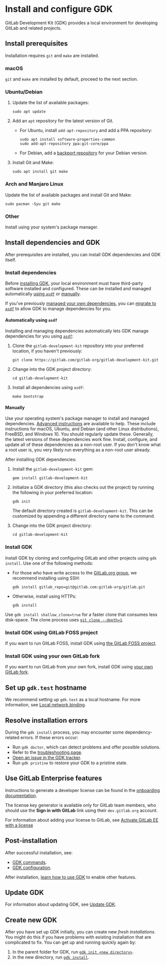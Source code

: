 # Install and configure GDK

GitLab Development Kit (GDK) provides a local environment for developing GitLab
and related projects.

## Install prerequisites

Installation requires `git` and `make` are installed.

### macOS

`git` and `make` are installed by default, proceed to the next section.

### Ubuntu/Debian

  1. Update the list of available packages:

     ```shell
     sudo apt update
     ```

  1. Add an `apt` repository for the latest version of Git.

     - For Ubuntu, install `add-apt-repository` and add a PPA repository:

       ```shell
       sudo apt install software-properties-common
       sudo add-apt-repository ppa:git-core/ppa
       ```

     - For Debian, add a [backport repository](https://backports.debian.org/Instructions/) for your
       Debian version.

  1. Install Git and Make:

     ```shell
     sudo apt install git make
     ```

### Arch and Manjaro Linux

Update the list of available packages and install Git and Make:

```shell
sudo pacman -Syu git make
```

### Other

Install using your system's package manager.

## Install dependencies and GDK

After prerequisites are installed, you can install GDK dependencies and GDK itself.

### Install dependencies

Before [installing GDK](#install-gdk), your local environment must have third-party software
installed and configured. These can be installed and managed automatically
[using `asdf`](#automatically-using-asdf) or [manually](#manually).

If you've previously [managed your own dependencies](advanced.md), you can
[migrate to `asdf`](migrate_to_asdf.md) to allow GDK to manage dependencies for you.

#### Automatically using `asdf`

Installing and managing dependencies automatically lets GDK manage dependencies for you using
[`asdf`](https://asdf-vm.com/#/core-manage-asdf):

1. Clone the `gitlab-development-kit` repository into your preferred location, if you haven't
   previously:

   ```shell
   git clone https://gitlab.com/gitlab-org/gitlab-development-kit.git
   ```

1. Change into the GDK project directory:

   ```shell
   cd gitlab-development-kit
   ```

1. Install all dependencies using `asdf`:

   ```shell
   make bootstrap
   ```

#### Manually

Use your operating system's package manager to install and managed dependencies.
[Advanced instructions](advanced.md) are available to help. These include instructions for macOS,
Ubuntu, and Debian (and other Linux distributions), FreeBSD, and Windows 10. You should
regularly update these. Generally, the latest versions of these dependencies work fine. Install,
configure, and update all of these dependencies as a non-root user. If you don't know what a root
user is, you very likely run everything as a non-root user already.

After installing GDK dependencies:

1. Install the `gitlab-development-kit` gem:

   ```shell
   gem install gitlab-development-kit
   ```

1. Initialize a GDK directory (this also checks out the project) by running the following in your
   preferred location:

   ```shell
   gdk init
   ```

   The default directory created is `gitlab-development-kit`. This can be customized by appending
   a different directory name to the command.

1. Change into the GDK project directory:

   ```shell
   cd gitlab-development-kit
   ```

### Install GDK

Install GDK by cloning and configuring GitLab and other projects using
`gdk install`. Use one of the following methods:

- For those who have write access to the [GitLab.org group](https://gitlab.com/gitlab-org), we
  recommend installing using SSH:

  ```shell
  gdk install gitlab_repo=git@gitlab.com:gitlab-org/gitlab.git
  ```

- Otherwise, install using HTTPs:

    ```shell
    gdk install
    ```

Use `gdk install shallow_clone=true` for a faster clone that consumes less disk-space. The clone
process uses [`git clone --depth=1`](https://www.git-scm.com/docs/git-clone#Documentation/git-clone.txt---depthltdepthgt).

### Install GDK using GitLab FOSS project

If you want to run GitLab FOSS, install GDK using
[the GitLab FOSS project](install_alternatives.md#install-using-gitlab-foss-project).

### Install GDK using your own GitLab fork

If you want to run GitLab from your own fork, install GDK using
[your own GitLab fork](install_alternatives.md#install-using-your-own-gitlab-fork).

## Set up `gdk.test` hostname

We recommend setting up `gdk.test` as a local hostname. For more information, see
[Local network binding](howto/local_network.md).

## Resolve installation errors

During the `gdk install` process, you may encounter some dependency-related
errors. If these errors occur:

- Run `gdk doctor`, which can detect problems and offer possible solutions.
- Refer to the [troubleshooting page](troubleshooting.md).
- [Open an issue in the GDK tracker](https://gitlab.com/gitlab-org/gitlab-development-kit/issues).
- Run `gdk pristine` to restore your GDK to a pristine state.

## Use GitLab Enterprise features

Instructions to generate a developer license can be found in the
[onboarding documentation](https://about.gitlab.com/handbook/developer-onboarding/#working-on-gitlab-ee).

The license key generator is available only for GitLab team members, who should
use the **Sign in with GitLab** link using their `dev.gitlab.org` account.

For information about adding your license to GitLab, see
[Activate GitLab EE with a license](https://docs.gitlab.com/ee/user/admin_area/license.html)

## Post-installation

After successful installation, see:

- [GDK commands](gdk_commands.md).
- [GDK configuration](configuration.md).

After installation, [learn how to use GDK](howto/index.md) to enable other
features.

## Update GDK

For information about updating GDK, see [Update GDK](gdk_commands.md#update-gdk).

## Create new GDK

After you have set up GDK initially, you can create new *fresh installations*. You might do this if
you have problems with existing installation that are complicated to fix. You can get up and running
quickly again by:

1. In the parent folder for GDK, run [`gdk init <new directory>`](#manually).
1. In the new directory, run [`gdk install`](#install-gdk).
